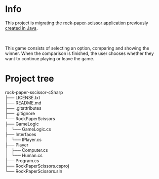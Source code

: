 ﻿# Info
This project is migrating the [rock-paper-scissor application previously created in Java](https://github.com/BeatrizBravo/rock-paper-sscissor ).

<br>
<br>
This game consists of selecting an option, comparing and showing the winner. When the comparison is finished, the user chooses whether they want to continue playing or leave the game.

# Project tree
rock-paper-sscissor-cSharp<br>
    ├── LICENSE.txt<br>
    ├── README.md    <br>
    ├── .gitattributes<br>
    ├── .gitignore<br>
    └── RockPaperScissors<br>
        ├── GameLogic<br>
        │   └── GameLogic.cs<br>
        ├── Interfaces<br>
        │   └── IPlayer.cs<br>
        ├── Player<br>
        │   ├── Computer.cs<br>
        │   └── Human.cs<br>
        ├── Program.cs<br>
        ├── RockPaperScissors.csproj<br>
        └── RockPaperScissors.sln<br>



